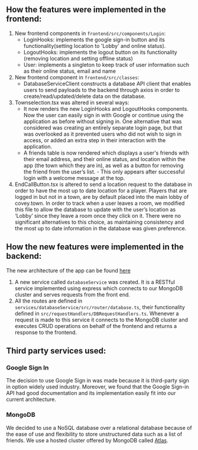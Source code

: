 ## How the features were implemented in the frontend:

1. New frontend components in `frontend/src/components/Login`:
   - LoginHooks: implements the google sign-in button and its functionality(setting location to 'Lobby' and online status).
   - LogoutHooks: implements the logout button on its functionality
     (removing location and setting offline status)
   - User: implements a singleton to keep track of user information such as their online status, email and name
2. New frontend component in `frontend/src/classes`:
   - DatabaseServiceClient constructs a database API client that enables users to send payloads to the backend through axios in order to create/read/updated/delete data on the database.
3. Townselection.tsx was altered in several ways:
   - It now renders the new LoginHooks and LogoutHooks components. Now the user can easily sign in with Google or continue using the application as before without signing in. One alternative that was considered was creating an entirely separate login page, but that was overlooked as it prevented users who did not wish to sign in access, or added an extra step in their interaction with the application.
   - A friends table is now rendered which displays a user's friends with their email address, and their online status, and location within the app (the town which they are in), as well as a button for removing the friend from the user’s list. - This only appears after successful login with a welcome message at the top.
4. EndCallButton.tsx is altered to send a location request to the database in order to have the most up to date location for a player. Players that are logged in but not in a town, are by default placed into the main lobby of covey.town. In order to track when a user leaves a room, we modified this file to allow the database to update with the user’s location as ‘Lobby’ since they leave a room once they click on it. There were no significant alternatives to this choice, as maintaining consistency and the most up to date information in the database was given preference.

## How the new features were implemented in the backend:

The new architecture of the app can be found [here](docs/arch.png)

1. A new service called `databaseService` was created. It is a RESTful service implemented using express which connects to our MongoDB cluster and serves requests from the front end.
2. All the routes are defined in `services/databaseService/src/router/database.ts`, their functionality defined in `src/requestHandlers/DBRequestHandlers.ts`. Whenever a request is made to this service it connects to the MongoDB cluster and executes CRUD operations on behalf of the frontend and returns a response to the frontend.

## Third party services used:

### Google Sign In

The decision to use Google Sign in was made because it is third-party sign in option widely used industry. Moreover, we found that the Google Sign-in API had good documentation and its implementation easily fit into our current architecture.

### MongoDB

We decided to use a NoSQL database over a relational database because of the ease of use and flexibility to store unstructured data such as a list of friends. We use a hosted cluster offered by MongoDB called [Atlas](https://www.mongodb.com/cloud/atlas).
